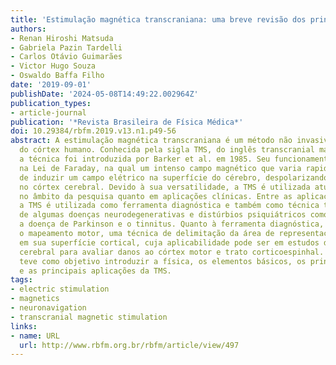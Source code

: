 ```yaml
---
title: 'Estimulação magnética transcraniana: uma breve revisão dos princípios e aplicações'
authors:
- Renan Hiroshi Matsuda
- Gabriela Pazin Tardelli
- Carlos Otávio Guimarães
- Victor Hugo Souza
- Oswaldo Baffa Filho
date: '2019-09-01'
publishDate: '2024-05-08T14:49:22.002964Z'
publication_types:
- article-journal
publication: '*Revista Brasileira de Física Médica*'
doi: 10.29384/rbfm.2019.v13.n1.p49-56
abstract: A estimulação magnética transcraniana é um método não invasivo de estimulação
  do córtex humano. Conhecida pela sigla TMS, do inglês transcranial magnetic stimulation,
  a técnica foi introduzida por Barker et al. em 1985. Seu funcionamento baseia-se
  na Lei de Faraday, na qual um intenso campo magnético que varia rapidamente é capaz
  de induzir um campo elétrico na superfície do cérebro, despolarizando os neurônios
  no córtex cerebral. Devido à sua versatilidade, a TMS é utilizada atualmente tanto
  no âmbito da pesquisa quanto em aplicações clínicas. Entre as aplicações clínicas,
  a TMS é utilizada como ferramenta diagnóstica e também como técnica terapêutica
  de algumas doenças neurodegenerativas e distúrbios psiquiátricos como a depressão,
  a doença de Parkinson e o tinnitus. Quanto à ferramenta diagnóstica, destaca-se
  o mapeamento motor, uma técnica de delimitação da área de representação do músculo-alvo
  em sua superfície cortical, cuja aplicabilidade pode ser em estudos da fisiologia
  cerebral para avaliar danos ao córtex motor e trato corticoespinhal. Esta revisão
  teve como objetivo introduzir a física, os elementos básicos, os princípios biológicos
  e as principais aplicações da TMS.
tags:
- electric stimulation
- magnetics
- neuronavigation
- transcranial magnetic stimulation
links:
- name: URL
  url: http://www.rbfm.org.br/rbfm/article/view/497
---
```

